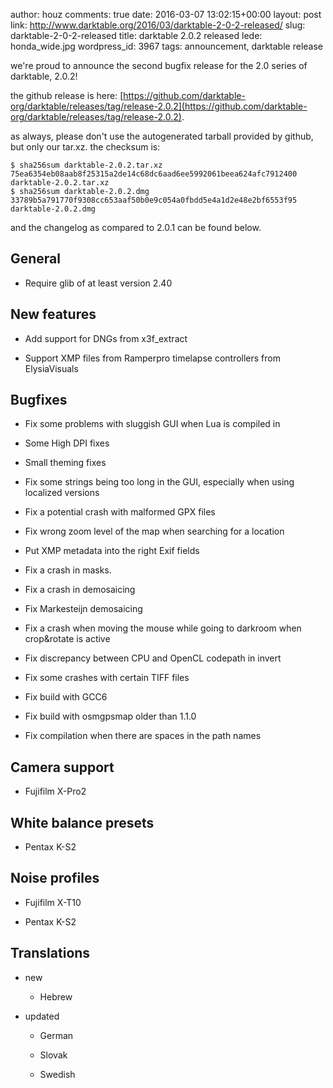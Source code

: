 author: houz
comments: true
date: 2016-03-07 13:02:15+00:00
layout: post
link: http://www.darktable.org/2016/03/darktable-2-0-2-released/
slug: darktable-2-0-2-released
title: darktable 2.0.2 released
lede: honda_wide.jpg
wordpress_id: 3967
tags: announcement, darktable release

we're proud to announce the second bugfix release for the 2.0 series of darktable, 2.0.2!

the github release is here: [https://github.com/darktable-org/darktable/releases/tag/release-2.0.2](https://github.com/darktable-org/darktable/releases/tag/release-2.0.2).

as always, please don't use the autogenerated tarball provided by github, but only our tar.xz. the checksum is:


    $ sha256sum darktable-2.0.2.tar.xz
    75ea6354eb08aab8f25315a2de14c68dc6aad6ee5992061beea624afc7912400 darktable-2.0.2.tar.xz
    $ sha256sum darktable-2.0.2.dmg
    33789b5a791770f9308cc653aaf50b0e9c054a0fbdd5e4a1d2e48e2bf6553f95  darktable-2.0.2.dmg


and the changelog as compared to 2.0.1 can be found below.


## General






  * Require glib of at least version 2.40




## New features






  * Add support for DNGs from x3f_extract


  * Support XMP files from Ramperpro timelapse controllers from ElysiaVisuals




## Bugfixes






  * Fix some problems with sluggish GUI when Lua is compiled in


  * Some High DPI fixes


  * Small theming fixes


  * Fix some strings being too long in the GUI, especially when using localized versions


  * Fix a potential crash with malformed GPX files


  * Fix wrong zoom level of the map when searching for a location


  * Put XMP metadata into the right Exif fields


  * Fix a crash in masks.


  * Fix a crash in demosaicing


  * Fix Markesteijn demosaicing


  * Fix a crash when moving the mouse while going to darkroom when crop&rotate is active


  * Fix discrepancy between CPU and OpenCL codepath in invert


  * Fix some crashes with certain TIFF files


  * Fix build with GCC6


  * Fix build with osmgpsmap older than 1.1.0


  * Fix compilation when there are spaces in the path names




## Camera support






  * Fujifilm X-Pro2




## White balance presets






  * Pentax K-S2




## Noise profiles






  * Fujifilm X-T10


  * Pentax K-S2




## Translations






  * new


    * Hebrew





  * updated


    * German


    * Slovak


    * Swedish





